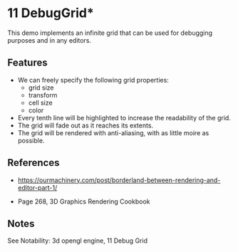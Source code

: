 # 11 DebugGrid*

This demo implements an infinite grid that can be used for debugging purposes and in any editors. 

## Features

- We can freely specify the following grid properties: 
  - grid size
  - transform
  - cell size 
  - color
- Every tenth line will be highlighted to increase the readability of the grid. 
- The grid will fade out as it reaches its extents. 
- The grid will be rendered with anti-aliasing, with as little moire as possible. 

## References

- https://ourmachinery.com/post/borderland-between-rendering-and-editor-part-1/

- Page 268, 3D Graphics Rendering Cookbook

## Notes

See Notability: 3d opengl engine, 11 Debug Grid
